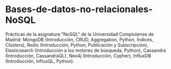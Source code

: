 # Bases-de-datos-no-relacionales-NoSQL
Prácticas de la asignatura "NoSQL" de la Universidad Complutense de Madrid: MongoDB (Introducción, CRUD, Aggregation, Python, Índices, Clústers), Redis (Introducción, Python, Publicación y Subscripción), Elasticsearch (Introducción a los motores de búsqueda, Python), Cassandra (Introducción, CassandraQL), Neo4j (Introducción, Cypher), InfluxDB (Introducción, InfluxQL, Python).

